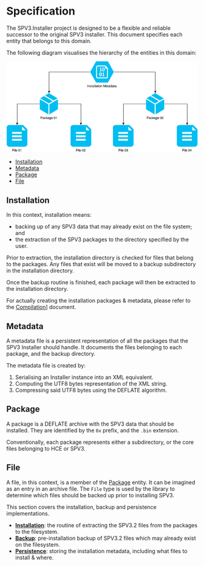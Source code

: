 # Specification

The SPV3.Installer project is designed to be a flexible and reliable successor
to the original SPV3 installer. This document specifies each entity that belongs
to this domain.

The following diagram visualises the hierarchy of the entities in this domain:

![hierarchy](diagrams/hierarchy.png)

- [Installation](#installation)
- [Metadata](#metadata)
- [Package](#package)
- [File](#file)

## Installation

In this context, installation means:

- backing up of any SPV3 data that may already exist on the file system; and
- the extraction of the SPV3 packages to the directory specified by the user.

Prior to extraction, the installation directory is checked for files that belong
to the packages. Any files that exist will be moved to a backup subdirectory in
the installation directory.

Once the backup routine is finished, each package will then be extracted to the
installation directory.

For actually creating the installation packages & metadata, please refer to the
[Compilation](compilation.md)] document.

## Metadata

A metadata file is a persistent representation of all the packages that the SPV3
Installer should handle. It documents the files belonging to each package, and
the backup directory.

The metadata file is created by:

1. Serialising an Installer instance into an XML equivalent.
2. Computing the UTF8 bytes representation of the XML string.
3. Compressing said UTF8 bytes using the DEFLATE algorithm.

## Package

A package is a DEFLATE archive with the SPV3 data that should be installed. They
are identified by the `0x` prefix, and the `.bin` extension. 

Conventionally, each package represents either a subdirectory, or the core files
belonging to HCE or SPV3.

## File

A file, in this context, is a member of the [Package](#package) entity. It can
be imagined as an entry in an archive file. The `File` type is used by the
library to determine which files should be backed up prior to installing SPV3.

This section covers the installation, backup and persistence implementations.

- [**Installation**](#installation): the routine of extracting the SPV3.2 files
  from the packages to the filesystem.
- [**Backup**](./specification.md): pre-installation backup of SPV3.2 files
  which may already exist on the filesystem.
- [**Persistence**](#persistence): storing the installation metadata, including
  what files to install & where.